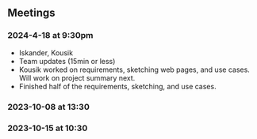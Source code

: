 ## Meetings
### 2024-4-18 at 9:30pm
- Iskander, Kousik
- Team updates (15min or less)
- Kousik worked on requirements, sketching web pages, and use cases. Will work on project summary next.
- Finished half of the requirements, sketching, and use cases.

### 2023-10-08 at 13:30
<meeting template would go here>
<only fill in template once you had the meeting>
<see example on the last date>
<use date format YYYY-MM-DD at HH:MM>

### 2023-10-15 at 10:30
<meeting template would go here>
<only fill in template once you had the meeting>

